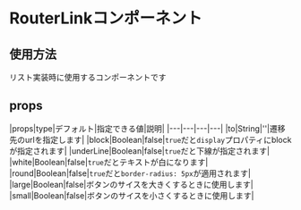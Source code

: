 # RouterLinkコンポーネント

## 使用方法

リスト実装時に使用するコンポーネントです

## props

|props|type|デフォルト|指定できる値|説明|
|---|---|---|---|
|to|String|''|遷移先のurlを指定します|
|block|Boolean|false|`true`だと`display`プロパティにblockが指定されます|
|underLine|Boolean|false|`true`だと下線が指定されます|
|white|Boolean|false|`true`だとテキストが白になります|
|round|Boolean|false|`true`だと`border-radius: 5px`が適用されます|
|large|Boolean|false|ボタンのサイスを大きくするときに使用します|
|small|Boolean|false|ボタンのサイスを小さくするときに使用します|
